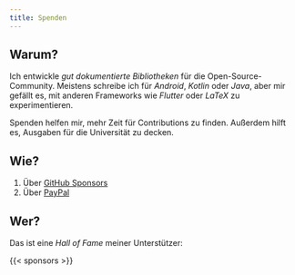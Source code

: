 ```yaml
---
title: Spenden
---
```


## Warum?

Ich entwickle _gut dokumentierte Bibliotheken_ für die Open-Source-Community.
Meistens schreibe ich für _Android_, _Kotlin_ oder _Java_, aber mir gefällt es, mit anderen Frameworks wie _Flutter_ oder _LaTeX_ zu experimentieren.

Spenden helfen mir, mehr Zeit für Contributions zu finden.
Außerdem hilft es, Ausgaben für die Universität zu decken.

## Wie?

1. Über [GitHub Sponsors](https://github.com/sponsors/heinrichreimer)
2. Über [PayPal](https://paypal.com/cgi-bin/webscr?cmd=_s-xclick&hosted_button_id=BNZBNG2GJXXVW)

## Wer?

Das ist eine _Hall of Fame_ meiner Unterstützer:

{{< sponsors >}}
